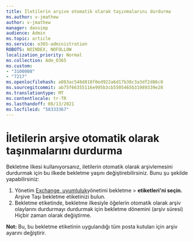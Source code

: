 ```yaml
---
title: İletilerin arşive otomatik olarak taşınmalarını durdurma
ms.author: v-jmathew
author: v-jmathew
manager: dansimp
audience: Admin
ms.topic: article
ms.service: o365-administration
ROBOTS: NOINDEX, NOFOLLOW
localization_priority: Normal
ms.collection: Adm_O365
ms.custom:
- "3100008"
- "7217"
ms.openlocfilehash: a083ac548d818f0ed922a6d17b38c3a3df2d86c0
ms.sourcegitcommit: ab75f66355116e995b3cb5505465b31989339e28
ms.translationtype: MT
ms.contentlocale: tr-TR
ms.lasthandoff: 08/13/2021
ms.locfileid: "58333367"
---
```

# <a name="stop-messages-from-moving-to-the-archive-automatically"></a>İletilerin arşive otomatik olarak taşınmalarını durdurma

Bekletme ilkesi kullanıyorsanız, iletilerin otomatik olarak arşivlemesini durdurmak için bu ilkede bekletme yaşını değiştirebilirsiniz. Bunu şu şekilde yapabilirsiniz:

1. Yönetim [Exchange, uyumluluk](https://go.microsoft.com/fwlink/?linkid=2059104)yönetimi bekletme   >  **etiketleri'ni seçin.** Arşive Taşı bekletme etiketinizi bulun.
2. Bekletme etiketinde, bekletme ilkesiyle öğelerin otomatik  olarak arşiv olaylarını durdurmayı durdurmak için bekletme dönemini (arşiv süresi) Hiçbir zaman olarak değiştirme.

**Not:** Bu, bu bekletme etiketinin uygulandığı tüm posta kutuları için arşiv ayarını değiştirir.
